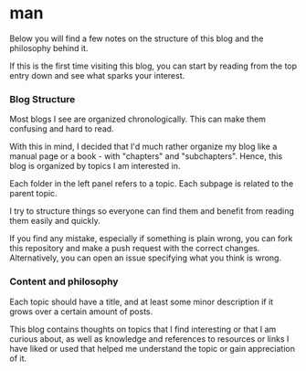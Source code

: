 # man

Below you will find a few notes on the structure of this blog and the philosophy behind it.&#x20;

If this is the first time visiting this blog, you can start by reading from the top entry down and see what sparks your interest.&#x20;

### Blog Structure

Most blogs I see are organized chronologically. This can make them confusing and hard to read.

With this in mind, I decided that I'd much rather organize my blog like a manual page or a book - with "chapters" and "subchapters". Hence, this blog is organized by topics I am interested in.

Each folder in the left panel refers to a topic. Each subpage is related to the parent topic. 

I try to structure things so everyone can find them and benefit from reading them easily and quickly.

If you find any mistake, especially if something is plain wrong, you can fork this repository and make a push request with the correct changes. Alternatively, you can open an issue specifying what you think is wrong.



### Content and philosophy

Each topic should have a title, and at least some minor description if it grows over a certain amount of posts.

This blog contains thoughts on topics that I find interesting or that I am curious about, as well as knowledge and references to resources or links I have liked or used that helped me understand the topic or gain appreciation of it.
